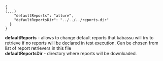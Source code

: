 ```
{
(...)
    "defaultReports": "allure",
    "defaultReportsDir": "../../../reports-dir"
  }
}
```

**defaultReports** - allows to change default reports that kabassu will try to retrieve if no reports will be declared in test execution. Can be chosen from list of report retrievers in this file  
**defaultReportsDir** - directory where reports will be downloaded.

